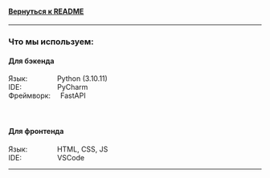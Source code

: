 #### [Вернуться к README](../README.md)

---

### Что мы используем:
#### Для бэкенда
Язык: &nbsp;&nbsp;&nbsp;&nbsp;&nbsp;&nbsp;&nbsp;&nbsp;&nbsp;&nbsp;&nbsp;&nbsp;&nbsp; Python (3.10.11) \
IDE: &nbsp;&nbsp;&nbsp;&nbsp;&nbsp;&nbsp;&nbsp;&nbsp;&nbsp;&nbsp;&nbsp;&nbsp;&nbsp;&nbsp;&nbsp;&nbsp; PyCharm \
Фреймворк: &nbsp;&nbsp;&nbsp; FastAPI \
\
\
[]()
#### Для фронтенда
Язык: &nbsp;&nbsp;&nbsp;&nbsp;&nbsp;&nbsp;&nbsp;&nbsp;&nbsp;&nbsp;&nbsp;&nbsp;&nbsp; HTML, CSS, JS  \
IDE: &nbsp;&nbsp;&nbsp;&nbsp;&nbsp;&nbsp;&nbsp;&nbsp;&nbsp;&nbsp;&nbsp;&nbsp;&nbsp;&nbsp;&nbsp;&nbsp; VSCode

---